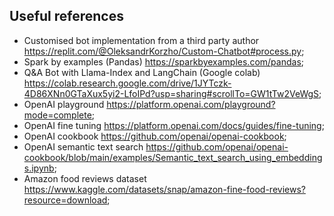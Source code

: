 ## Useful references

- Customised bot implementation from a third party author https://replit.com/@OleksandrKorzho/Custom-Chatbot#process.py;
- Spark by examples (Pandas) https://sparkbyexamples.com/pandas;
- Q&A Bot with Llama-Index and LangChain (Google colab) https://colab.research.google.com/drive/1JYTczk-4D86XNn0GTaXux5yi2-LfoIPd?usp=sharing#scrollTo=GW1tTw2VeWgS;
- OpenAI playground https://platform.openai.com/playground?mode=complete;
- OpenAI fine tuning https://platform.openai.com/docs/guides/fine-tuning;
- OpenAI cookbook https://github.com/openai/openai-cookbook;
- OpenAI semantic text search https://github.com/openai/openai-cookbook/blob/main/examples/Semantic_text_search_using_embeddings.ipynb;
- Amazon food reviews dataset https://www.kaggle.com/datasets/snap/amazon-fine-food-reviews?resource=download;
